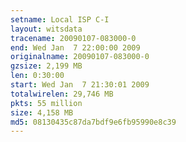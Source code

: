 ```yaml
---
setname: Local ISP C-I
layout: witsdata
tracename: 20090107-083000-0
end: Wed Jan  7 22:00:00 2009
originalname: 20090107-083000-0
gzsize: 2,199 MB
len: 0:30:00
start: Wed Jan  7 21:30:01 2009
totalwirelen: 29,746 MB
pkts: 55 million
size: 4,158 MB
md5: 08130435c87da7bdf9e6fb95990e8c39
---
```

